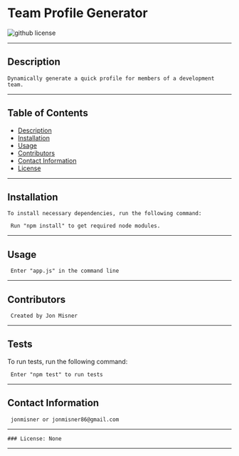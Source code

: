 
  # Team Profile Generator  
  ![github license](https://img.shields.io/badge/license-None-blue)
***
 
  ## Description

    Dynamically generate a quick profile for members of a development team.
***

  ## Table of Contents

  * [Description](#description)
  * [Installation](#installation)
  * [Usage](#use)
  * [Contributors](#contributors)
  * [Contact Information](#email)
  * [License](#license)
***

  ## Installation

    To install necessary dependencies, run the following command:
  
     Run "npm install" to get required node modules.
***
  ## Usage

     Enter "app.js" in the command line
***
  ## Contributors

     Created by Jon Misner
***
  ## Tests

  To run tests, run the following command:
  
     Enter "npm test" to run tests
  
***
  ## Contact Information

     jonmisner or jonmisner86@gmail.com
***
    ### License: None
***  
